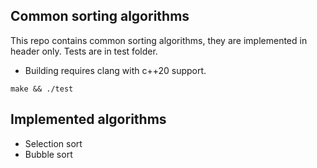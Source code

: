 ## Common sorting algorithms

This repo contains common sorting algorithms, they are implemented in header only. Tests are in test folder.

- Building requires clang with c++20 support.

```shell
make && ./test
```

## Implemented algorithms

- Selection sort
- Bubble sort